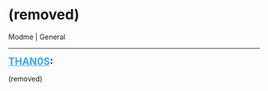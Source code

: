 # (removed)
Modme | General

---
<strong style="font-size: 1.4em;"><span style="text-decoration: underline;text-decoration-color: #34a7f9;"><span style="color:#34a7f9;">THAN0S</span></span>:</strong>

<p>(removed)</p>
